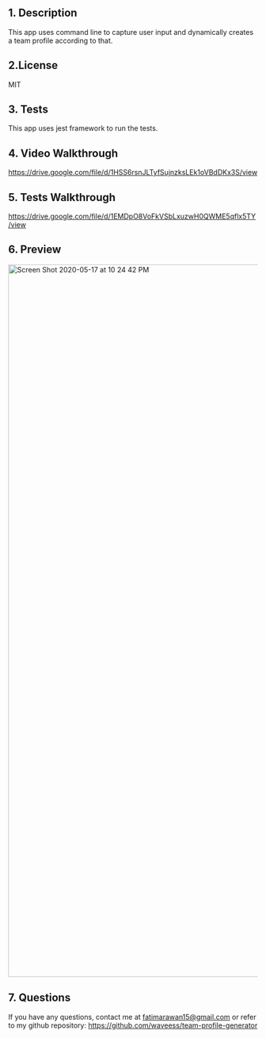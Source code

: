 
<a name="desc"></a>
## 1. Description

This app uses command line to capture user input and dynamically creates a team profile according to that.

<a name="License"></a>
## 2.License

MIT

<a name="desc"></a>
## 3. Tests

This app uses jest framework to run the tests.

<a name="w.t"></a>
## 4. Video Walkthrough
https://drive.google.com/file/d/1HSS6rsnJLTyfSujnzksLEk1oVBdDKx3S/view

<a name="W.T"></a>
## 5. Tests Walkthrough
https://drive.google.com/file/d/1EMDpO8VoFkVSbLxuzwH0QWME5qflx5TY/view

<a name="preview"></a>
## 6. Preview
<img width="1440" alt="Screen Shot 2020-05-17 at 10 24 42 PM" src="https://user-images.githubusercontent.com/61710672/82177046-4c87cb80-988d-11ea-9384-af4f128f1028.png">



<a name="questions"></a>
## 7. Questions
If you have any questions, contact me at fatimarawan15@gmail.com or refer to my github repository: https://github.com/waveess/team-profile-generator
